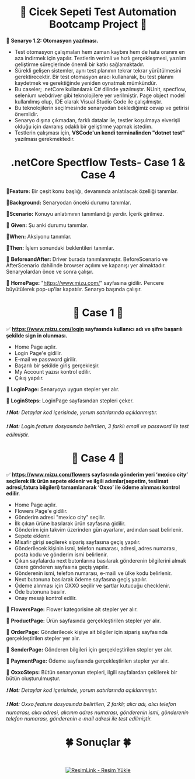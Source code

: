 <div align ="center">   
    
# :hibiscus: Cicek Sepeti Test Automation Bootcamp Project :hibiscus: 

</div>

:pushpin: **Senaryo 1.2: Otomasyon yazılması.**
&nbsp;

- Test otomasyon çalışmaları hem zaman kaybını hem de hata oranını en aza indirmek için  yapılır. Testlerin verimli 
ve hızlı gerçekleşmesi, yazılım geliştirme süreçlerinde önemli bir katkı sağlamaktadır. 
- Sürekli gelişen sistemler, aynı test planının tekrar tekrar yürütülmesini gerektirecektir. Bir test otomasyon aracı kullanarak, bu test planını kaydetmek ve gerektiğinde yeniden oynatmak mümkündür.
- Bu caseler; .netCore kullanılarak C# dilinde yazılmıştır. NUnit, specflow, selenium webdriver gibi teknolojilere yer verilmiştir. Page object model kullanılmış olup, IDE olarak Visual Studio Code ile çalışılmıştır. 
- Bu teknolojilerin seçilmesinde senaryodan beklediğimiz cevap ve getirisi önemlidir.
- Senaryo dışına çıkmadan, farklı datalar ile, testler koşulmaya elverişli olduğu için davranış odaklı bir geliştirme yapmak istedim.
- Testlerin çalışması için, **VSCode'un kendi terminalinden "dotnet test"** yazılması gerekmektedir. 
&nbsp;

<div align ="center">
  
# .netCore Spectflow Tests- Case 1 & Case 4 
</div align ="center">


:fish_cake:**Feature:** Bir çeşit konu başlığı, devamında anlatılacak özelliği tanımlar.
&nbsp;

:fish_cake:**Background:** Senaryodan önceki durumu tanımlar.
&nbsp;

:fish_cake:**Scenario:** Konuyu anlatımının tanımlandığı yerdir. İçerik girilmez.
&nbsp;

:fish_cake: **Given:** Şu anki durumu tanımlar.
&nbsp;

:fish_cake:**When:** Aksiyonu tanımlar.
&nbsp;

:fish_cake:**Then:** İşlem sonundaki beklentileri tanımlar.
&nbsp;

:fish_cake: **BeforeandAfter:** Driver burada tanımlanmıştır. BeforeScenario ve AfterScenario dahilinde browser açılımı ve kapanışı yer almaktadır. Senaryolardan önce ve sonra çalışır.
&nbsp;

:fish_cake: **HomePage:** "https://www.mizu.com/" sayfasına gidilir. Pencere büyütülerek pop-up'lar kapatılır. Senaryo başında çalışır.
&nbsp;

<div align ="center">
  
# :dart: Case 1 :dart:
</div align ="center">

:white_check_mark: **https://www.mizu.com/login sayfasında kullanıcı adı ve şifre başarılı şekilde sign in olunması.**
&nbsp;

- Home Page açılır.
- Login Page'e gidilir.
- E-mail ve password girilir.
- Başarılı bir şekilde giriş gerçekleşir. 
- My Account yazısı kontrol edilir.
- Çıkış yapılır.
&nbsp;

:fish_cake: **LoginPage:** Senaryoya uygun stepler yer alır.
&nbsp;

:fish_cake: **LoginSteps:** LoginPage sayfasından stepleri çeker.
&nbsp;

*:exclamation: **Not:** Detaylar kod içerisinde, yorum satırlarında açıklanmıştır.*
&nbsp;

*:exclamation: **Not:** Login.feature dosyasında belirtilen, 3 farklı email ve password ile test edilmiştir.*
&nbsp;

<div align ="center">
  
# :dart: Case 4 :dart:
</div align ="center">

:white_check_mark: **https://www.mizu.com/flowers sayfasında gönderim yeri ‘mexico city’ seçilerek ilk ürün sepete eklenir ve ilgili adımlar(sepetim, teslimat adresi,fatura bilgileri) tamamlanarak ‘Oxxo’ ile ödeme alınması kontrol edilir.**
&nbsp;

- Home Page açılır.
- Flowers Page'e gidilir.
- Gönderim adresi "mexico city" seçilir.
- İlk çıkan ürüne basılarak ürün sayfasına gidilir.
- Gönderim için takvim üzerinden gün ayarlanır, ardından saat belirlenir.
- Sepete eklenir.
- Misafir girişi seçilerek sipariş sayfasına geçiş yapılır.
- Gönderilecek kişinin ismi, telefon numarası, adresi, adres numarası, posta kodu ve gönderim ismi belirlenir.
- Çıkan sayfalarda next butonlarına basılarak gönderenin bilgilerini almak üzere gönderen sayfasına geçiş yapılır.
- Gönderenin ismi, telefon numarası, e-maili ve ülke kodu belirlenir.
- Next butonuna basılarak ödeme sayfasına geçiş yapılır.
- Ödeme alınması için OXXO seçilir ve şartlar kutucuğu checklenir.
- Öde butonuna basılır.
- Onay mesajı kontrol edilir.
&nbsp;

:fish_cake: **FlowersPage:** Flower kategorisine ait stepler yer alır.
&nbsp;

:fish_cake: **ProductPage:** Ürün sayfasında gerçekleştirilen stepler yer alır.
&nbsp;

:fish_cake: **OrderPage:** Gönderilecek kişiye ait bilgiler için sipariş sayfasında gerçekleştirilen stepler yer alır.
&nbsp;

:fish_cake: **SenderPage:** Gönderen bilgileri için gerçekleştirilen stepler yer alır.
&nbsp;

:fish_cake: **PaymentPage:** Ödeme sayfasında gerçekleştirilen stepler yer alır.
&nbsp;

:fish_cake: **OxxoSteps:** Bütün senaryonun stepleri, ilgili sayfalardan çekilerek bir bütün oluşturulmuştur.
&nbsp;

*:exclamation: **Not:** Detaylar kod içerisinde, yorum satırlarında açıklanmıştır.*
&nbsp;

*:exclamation: **Not:** Oxxo.feature dosyasında belirtilen, 2 farklı; alıcı adı, alıcı telefon numarası, alıcı adresi, alıcının adres numarası, gönderenin ismi, gönderenin telefon numarası, gönderenin e-mail adresi ile test edilmiştir.*
&nbsp;

<div align ="center">
  
  # :four_leaf_clover: Sonuçlar :four_leaf_clover:
  &nbsp;
  
<a href="https://resimlink.com/o4HAaC" title="ResimLink - Resim Yükle"><img src="https://r.resimlink.com/o4HAaC.jpg" title="ResimLink - Resim Yükle" alt="ResimLink - Resim Yükle"></a>
</div align ="center">

